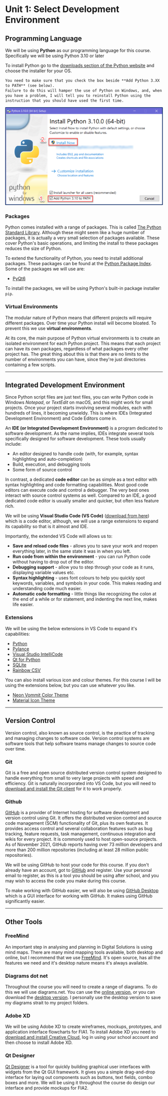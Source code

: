 # Unit 1: Select Development Environment

## Programming Language

We will be using **Python** as our programming language for this course. Specifically we will be using Python 3.10 or later

To install Python go to the [downloads section of the Python website](https://www.python.org/downloads/) and choose the installer for your OS.

```{warning} **Really important for Windows users:**  
You need to make sure that you check the box beside **Add Python 3.XX to PATH** (see below).  
Failure to do this will hamper the use of Python on Windows, and, when you have a problem, I will tell you to reinstall Python using the instruction that you should have used the first time.
```

![python installer](../assets/pytyon_installer.png)

### Packages

Python comes installed with a range of packages. This is called [The Python Standard Library](https://docs.python.org/3/library/). Although these might seem like a huge number of packages, it is actually a very small selection of packages available. These cover Python's basic operations, and limiting the install to these packages reduces the size of Python. 

To extend the functionality of Python, you need to install additional packages. These packages can be found at the [Python Package Index](https://pypi.org/). Some of the packages we will use are:

- [PyQt6](https://pypi.org/)

To install the packages, we will be using Python's built-in package installer `pip`.

### Virtual Environments

The modular nature of Python means that different projects will require different packages. Over time your Python install will become bloated. To prevent this we use **virtual environments**.

At its core, the main purpose of Python virtual environments is to create an isolated environment for each Python project. This means that each project can have its own packages, regardless of what packages every other project has. The great thing about this is that there are no limits to the number of environments you can have, since they're just directories containing a few scripts. 

---
## Integrated Development Environment

Since Python script files are just text files, you can write Python code in Windows *Notepad*, or *TextEdit* on macOS, and this might work for small projects. Once your project starts involving several modules, each with hundreds of lines, it becoming unwieldy. This is where IDEs (Integrated Development Environment) and Code Editors come in.

An **IDE (or Integrated Development Environment)** is a program dedicated to software development. As the name implies, IDEs integrate several tools specifically designed for software development. These tools usually include:
- An editor designed to handle code (with, for example, syntax highlighting and auto-completion)
- Build, execution, and debugging tools
- Some form of source control

In contrast, a dedicated **code editor** can be as simple as a text editor with syntax highlighting and code formatting capabilities. Most good code editors can execute code and control a debugger. The very best ones interact with source control systems as well. Compared to an IDE, a good dedicated code editor is usually smaller and quicker, but often less feature rich.

We will be using **Visual Studio Code (VS Code)** ([download from here](https://code.visualstudio.com/)) which is a code editor, although, we will use a range extensions to expand its capability so that is it almost and IDE.

Importantly, the extended VS Code will allows us to:
- **Save and reload code files** - allows you to save your work and reopen everything later, in the same state it was in when you left.
- **Run code from within the environment** - you can run Python code without having to drop out of the editor.
- **Debugging support** - allow you to step through your code as it runs, displaying variable values etc.
- **Syntax highlighting** - uses font colours to help you quickly spot keywords, variables, and symbols in your code. This makes reading and understanding code much easier.
- **Automatic code formatting** - little things like recognizing the colon at the end of a while or for statement, and indenting the next line, makes life easier.

### Extensions 

We will be using the below extensions in VS Code to expand it's capabilities:

- [Python](https://marketplace.visualstudio.com/items?itemName=ms-python.python)
- [Pylance](https://marketplace.visualstudio.com/items?itemName=ms-python.vscode-pylance)
- [Visual Studio IntelliCode](https://marketplace.visualstudio.com/items?itemName=VisualStudioExptTeam.vscodeintellicode)
- [Qt for Python](https://marketplace.visualstudio.com/items?itemName=seanwu.vscode-qt-for-python)
- [SQLite](https://marketplace.visualstudio.com/items?itemName=alexcvzz.vscode-sqlite)
- [Rainbow CSV](https://marketplace.visualstudio.com/items?itemName=mechatroner.rainbow-csv)

You can also install various icon and colour themes. For this course I will be using the extensions below, but you can use whatever you like.

- [Neon Vommit Color Theme](https://marketplace.visualstudio.com/items?itemName=ghgofort.neon-vommit)
- [Material Icon Theme](https://marketplace.visualstudio.com/items?itemName=PKief.material-icon-theme)

---
## Version Control

Version control, also known as source control, is the practice of tracking and managing changes to software code. Version control systems are software tools that help software teams manage changes to source code over time.

### Git

Git is a free and open source distributed version control system designed to handle everything from small to very large projects with speed and efficiency. Git is naturally incorporated into VS Code, but you will need to [download and install the Git client](https://git-scm.com/downloads) for it to work properly.

### Github

[GitHub](https://github.com/) is a provider of Internet hosting for software development and version control using Git. It offers the distributed version control and source code management (SCM) functionality of Git, plus its own features. It provides access control and several collaboration features such as bug tracking, feature requests, task management, continuous integration and wikis for every project. It is commonly used to host open-source projects. As of November 2021, GitHub reports having over 73 million developers and more than 200 million repositories (including at least 28 million public repositories).

We will be using GitHub to host your code for this course. If you don't already have an account, got to [GitHub](https://github.com/) and register. Use your personal email to register, as this is a tool you should be using after school, and you may wish to access the code you make during this course.

To make working with GitHub easier, we will also be using [GitHub Desktop](https://desktop.github.com/) which is a GUI interface for working with GitHub. It makes using GitHub significantly easier.

---
## Other Tools
### FreeMind

An important step in analysing and planning in Digital Solutions is using mind maps. There are many mind mapping tools available, both desktop and online, but I recommend that we use [FreeMind](https://sourceforge.net/projects/freemind/). It's open source, has all the features we need and it's desktop nature means it's always available. 

### Diagrams dot net

Throughout the course you will need to create a range of diagrams. To do this we will use diagrams.net. You can use the [online version](https://www.diagrams.net/), or you can download the [desktop version](http://get.diagrams.net/). I personally use the desktop version to save my diagrams strait to my project folders.

### Adobe XD

We will be using Adobe XD to create wireframes, mockups, prototypes, and application interface flowcharts for FIA1. To install Adobe XD you need to [download and install Creative Cloud](https://creativecloud.adobe.com/en/apps/download/creative-cloud), log in using your school account and then choose to install Adobe XD.

### Qt Designer

[Qt Designer](https://build-system.fman.io/qt-designer-download) is a tool for quickly building graphical user interfaces with widgets from the Qt GUI framework. It gives you a simple drag-and-drop interface for laying out components such as buttons, text fields, combo boxes and more. We will be using it throughout the course do design our interface and provide mockups for FIA2.